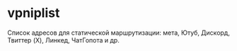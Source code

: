 # vpniplist
Список адресов для статической маршрутизации: мета, Ютуб, Дискорд, Твиттер (X), Линкед, ЧатГопота и др.

